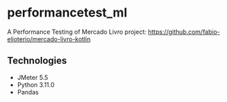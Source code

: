 # performancetest_ml
A Performance Testing of Mercado Livro project: https://github.com/fabio-elioterio/mercado-livro-kotlin

## Technologies
* JMeter 5.5
* Python 3.11.0
* Pandas 
